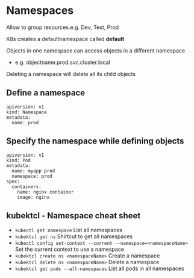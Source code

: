 # Namespaces

Allow to group resources.e.g. Dev, Test, Prod 

K8s creates a defaultnamespace called **default**

Objects in one namespace can access objects in a different namespace
- e.g. objectname.prod.svc.cluster.local

Deleting a namespace will delete all its child objects

## Define a namespace
```
apiversion: v1
kind: Namespace
metadata:
  name: prod
```
## Specify the namespace while defining objects
```
apiversion: v1
kind: Pod
metadata:
  name: myapp prod
  namespace: prod
spec:
  containers:
    name: nginx container
    image: nginx
```

## kubektcl - Namespace cheat sheet
- ```kubectl get namespace``` List all namespaces
- ```kubektcl get ns``` Shirtcut to get all namespaces
- ```kubectl config set-context --current --namespace=<namespaceName>``` Set the current context to use a namespace
- ```kubektcl create ns <namespaceName>``` Create a namespace
- ```kubektcl delete ns <namespaceName>``` Delete a namespace
- ```kubektcl get pods --all-namespaces``` List all pods in all namespaces
